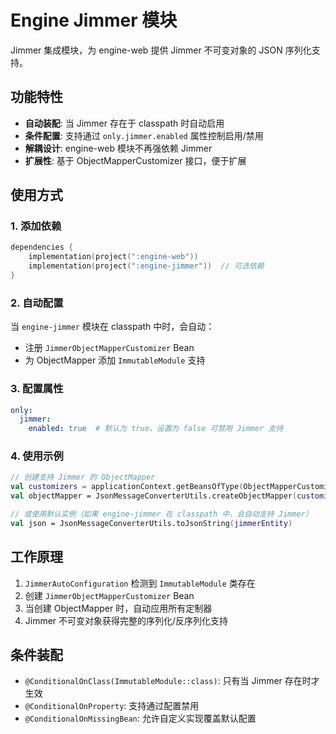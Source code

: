 # Engine Jimmer 模块

Jimmer 集成模块，为 engine-web 提供 Jimmer 不可变对象的 JSON 序列化支持。

## 功能特性

- **自动装配**: 当 Jimmer 存在于 classpath 时自动启用
- **条件配置**: 支持通过 `only.jimmer.enabled` 属性控制启用/禁用
- **解耦设计**: engine-web 模块不再强依赖 Jimmer
- **扩展性**: 基于 ObjectMapperCustomizer 接口，便于扩展

## 使用方式

### 1. 添加依赖

```kotlin
dependencies {
    implementation(project(":engine-web"))
    implementation(project(":engine-jimmer"))  // 可选依赖
}
```

### 2. 自动配置

当 `engine-jimmer` 模块在 classpath 中时，会自动：

- 注册 `JimmerObjectMapperCustomizer` Bean
- 为 ObjectMapper 添加 `ImmutableModule` 支持

### 3. 配置属性

```yaml
only:
  jimmer:
    enabled: true  # 默认为 true，设置为 false 可禁用 Jimmer 支持
```

### 4. 使用示例

```kotlin
// 创建支持 Jimmer 的 ObjectMapper
val customizers = applicationContext.getBeansOfType(ObjectMapperCustomizer::class.java).values.toList()
val objectMapper = JsonMessageConverterUtils.createObjectMapper(customizers)

// 或使用默认实例（如果 engine-jimmer 在 classpath 中，会自动支持 Jimmer）
val json = JsonMessageConverterUtils.toJsonString(jimmerEntity)
```

## 工作原理

1. `JimmerAutoConfiguration` 检测到 `ImmutableModule` 类存在
2. 创建 `JimmerObjectMapperCustomizer` Bean
3. 当创建 ObjectMapper 时，自动应用所有定制器
4. Jimmer 不可变对象获得完整的序列化/反序列化支持

## 条件装配

- `@ConditionalOnClass(ImmutableModule::class)`: 只有当 Jimmer 存在时才生效
- `@ConditionalOnProperty`: 支持通过配置禁用
- `@ConditionalOnMissingBean`: 允许自定义实现覆盖默认配置
